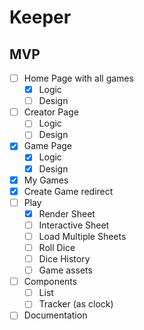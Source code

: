 # Keeper

## MVP

- [ ] Home Page with all games
  - [x] Logic
  - [ ] Design
- [ ] Creator Page
  - [ ] Logic
  - [ ] Design
- [x] Game Page
  - [x] Logic
  - [x] Design
- [x] My Games
- [x] Create Game redirect
- [ ] Play
  - [x] Render Sheet
  - [ ] Interactive Sheet
  - [ ] Load Multiple Sheets
  - [ ] Roll Dice
  - [ ] Dice History
  - [ ] Game assets
- [ ] Components
  - [ ] List
  - [ ] Tracker (as clock)
- [ ] Documentation
